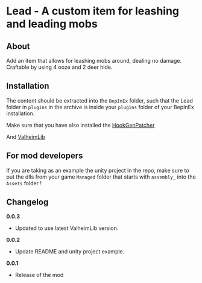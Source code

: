 # Lead - A custom item for leashing and leading mobs

## About

Add an item that allows for leashing mobs around, dealing no damage. Craftable by using 4 ooze and 2 deer hide.

## Installation

The content should be extracted into the `BepInEx` folder, such that the Lead folder in `plugins` in the archive is inside your `plugins` folder of your BepInEx installation.

Make sure that you have also installed the [HookGenPatcher](https://valheim.thunderstore.io/package/ValheimModding/HookGenPatcher/)

And [ValheimLib](https://valheim.thunderstore.io/package/ValheimModding/ValheimLib/)

## For mod developers

If you are taking as an example the unity project in the repo, make sure to put the dlls from your game `Managed` folder that starts with `assembly_` into the `Assets` folder !

## Changelog

**0.0.3**

* Updated to use latest ValheimLib version.

**0.0.2**

* Update README and unity project example.

**0.0.1**

* Release of the mod
